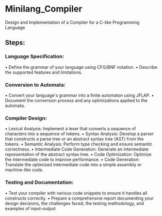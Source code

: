 # Minilang_Compiler
Design and Implementation of a Compiler for a C-like Programming Language
## Steps:
### Language Specification:
• Define the grammar of your language using CFG/BNF notation.
• Describe the supported features and limitations.
### Conversion to Automata:
• Convert your language's grammar into a finite automaton using JFLAP.
• Document the conversion process and any optimizations applied to the automata.
### Compiler Design:
• Lexical Analysis: Implement a lexer that converts a sequence of characters into a
sequence of tokens.
• Syntax Analysis: Develop a parser that constructs a parse tree or an abstract
syntax tree (AST) from the tokens.
• Semantic Analysis: Perform type checking and ensure semantic correctness.
• Intermediate Code Generation: Generate an intermediate representation of the
abstract syntax tree.
• Code Optimization: Optimize the intermediate code to improve performance.
• Code Generation: Translate the optimized intermediate code into a simple
assembly or machine-like code.
### Testing and Documentation:
• Test your compiler with various code snippets to ensure it handles all constructs
correctly.
• Prepare a comprehensive report documenting your design decisions, the
challenges faced, the testing methodology, and examples of input-output
